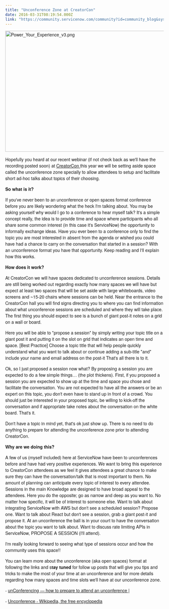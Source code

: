 ```yaml
---
title: "Unconference Zone at CreatorCon"
date: 2016-03-31T08:19:54.000Z
link: "https://community.servicenow.com/community?id=community_blog&sys_id=5f0e2e2ddbd0dbc01dcaf3231f9619cd"
---
```

<p style="font-family: 'Helvetica Neue';"><img   alt="Power_Your_Experience_v3.png" class="image-1 jive-image" src="4cd82bb5dbd41fc068c1fb651f961932.iix" style="width: 620px; height: 384px;"/></p><p style="font-family: 'Helvetica Neue';"></p><p style="font-family: 'Helvetica Neue';">Hopefully you heard at our recent webinar (if not check back as we'll have the recording posted soon) at <a href="http://knowledge.servicenow.com/creatorcon.html">CreatorCon<span style="text-decoration: underline;"> </span></a>this year we will be setting aside space called the unconference zone specially to allow attendees to setup and facilitate short ad-hoc talks about topics of their choosing. </p><p style="font-family: 'Helvetica Neue';"></p><p style="font-family: 'Helvetica Neue';"><strong>So what is it?</strong></p><p style="font-family: 'Helvetica Neue';">If you've never been to an unconference or open spaces format conference before you are likely wondering what the heck I'm talking about. You may be asking yourself why would I go to a conference to hear myself talk? It's a simple concept really, the idea is to provide time and space where participants who all share some common interest (in this case it's ServiceNow) the opportunity to informally exchange ideas. <span class="s1">Have you ever been to a conference only to find the topic you are most interested in absent from the agenda or wished you could have had a chance to carry on the conversation that started in a session? </span>With an unconference format you have that opportunity. Keep reading and I'll explain how this works.</p><p style="font-family: 'Helvetica Neue';"></p><p style="font-family: 'Helvetica Neue';"><strong>How does it work?</strong></p><p style="font-family: 'Helvetica Neue';">At CreatorCon we will have spaces dedicated to unconference sessions. Details are still being worked out regarding exactly how many spaces we will have but expect at least two spaces that will be set aside with large whiteboards, video screens and ~15-20 chairs where sessions can be held. Near the entrance to the CreatorCon hall you will find signs directing you to where you can find information about what unconference sessions are scheduled and where they will take place. The first thing you should expect to see is a bunch of giant post-it notes on a grid on a wall or board.</p><p style="font-family: 'Helvetica Neue';">Here you will be able to *propose a session* by simply writing your topic title on a giant post it and putting it on the slot on grid that indicates an open time and space. [Best Practice] Choose a topic title that will help people quickly understand what you want to talk about or continue adding a sub-title *and* include your name and email address on the post-it That's all there is to it.</p><p style="font-family: 'Helvetica Neue';"></p><p style="font-family: 'Helvetica Neue';">Ok, so I just proposed a session now what? By proposing a session you are expected to do a few simple things… (the plot thickens). First, if you proposed a session you are expected to show up at the time and space you chose and facilitate the conversation. You are not expected to have all the answers or be an expert on this topic, you don't even have to stand up in front of a crowd. You should just be interested in your proposed topic, be willing to kick-off the conversation and if appropriate take notes about the conversation on the white board. That's it.</p><p style="font-family: 'Helvetica Neue';"></p><p style="font-family: 'Helvetica Neue';">Don't have a topic in mind yet, that's ok just show up. There is no need to do anything to prepare for attending the unconference zone prior to attending CreatorCon.</p><p style="font-family: 'Helvetica Neue';"></p><p style="font-family: 'Helvetica Neue';"><strong>Why are we doing this?</strong></p><p style="font-family: 'Helvetica Neue';">A few of us (myself included) here at ServiceNow have been to unconferences before and have had very positive experiences. We want to bring this experience to CreatorCon attendees as we feel it gives attendees a great chance to make sure they can have the conversation/talk that is most important to them. <span class="s1">No amount of planning can anticipate every topic of interest to every attendee. Sessions in the main Knowledge are designed to have broad appeal to the attendees. Here you do the opposite; go as narrow and deep as you want to. No matter how specific, it will be of interest to someone else. </span>Want to talk about integrating ServiceNow with AWS but don't see a scheduled session? Propose one. Want to talk about React but don't see a session, grab a giant post-it and propose it. At an unconference the ball is in your court to have the conversation about the topic you want to talk about. Want to discuss rate limiting APIs in ServiceNow, PROPOSE A SESSION (I'll attend).</p><p style="font-family: 'Helvetica Neue';"></p><p style="font-family: 'Helvetica Neue';">I'm really looking forward to seeing what type of sessions occur and how the community uses this space!!</p><p style="font-family: 'Helvetica Neue';"></p><p style="font-family: 'Helvetica Neue';">You can learn more about the unconference (aka open spaces) format at following the links and s<strong>tay tuned</strong><span> for follow up posts that will give you tips and tricks to make the most of your time at an unconference and for more details regarding how many spaces and time slots we'll have at our unconference zone.</span></p><p style="font-family: 'Helvetica Neue';"></p><p style="font-family: 'Helvetica Neue';">- <a href="http://www.unconference.net/unconferencing-how-to-prepare-to-attend-an-unconference/" title="http://www.unconference.net/unconferencing-how-to-prepare-to-attend-an-unconference/">unConferencing — how to prepare to attend an unconference |</a></p><p style="font-family: 'Helvetica Neue';">- <a href="https://en.wikipedia.org/wiki/Unconference" title="https://en.wikipedia.org/wiki/Unconference">Unconference - Wikipedia, the free encyclopedia</a></p>